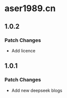 # aser1989.cn

## 1.0.2

### Patch Changes

- Add licence

## 1.0.1

### Patch Changes

- Add new deepseek blogs
